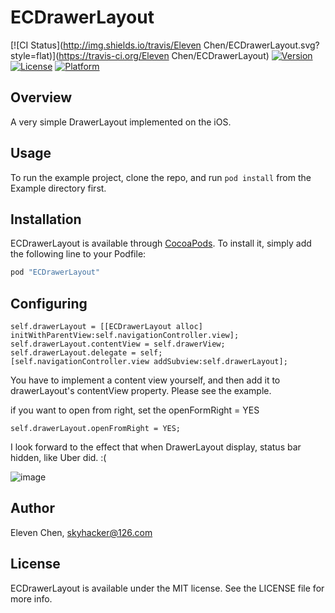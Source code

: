 # ECDrawerLayout

[![CI Status](http://img.shields.io/travis/Eleven Chen/ECDrawerLayout.svg?style=flat)](https://travis-ci.org/Eleven Chen/ECDrawerLayout)
[![Version](https://img.shields.io/cocoapods/v/ECDrawerLayout.svg?style=flat)](http://cocoapods.org/pods/ECDrawerLayout)
[![License](https://img.shields.io/cocoapods/l/ECDrawerLayout.svg?style=flat)](http://cocoapods.org/pods/ECDrawerLayout)
[![Platform](https://img.shields.io/cocoapods/p/ECDrawerLayout.svg?style=flat)](http://cocoapods.org/pods/ECDrawerLayout)

## Overview

A very simple DrawerLayout implemented on the iOS.

## Usage

To run the example project, clone the repo, and run `pod install` from the Example directory first.


## Installation

ECDrawerLayout is available through [CocoaPods](http://cocoapods.org). To install
it, simply add the following line to your Podfile:

```ruby
pod "ECDrawerLayout"
```

## Configuring

```
self.drawerLayout = [[ECDrawerLayout alloc] initWithParentView:self.navigationController.view];
self.drawerLayout.contentView = self.drawerView;
self.drawerLayout.delegate = self;
[self.navigationController.view addSubview:self.drawerLayout];
```
You have to implement a content view yourself, and then add it to drawerLayout's contentView property. Please see the example.

if you want to open from right, set the openFormRight = YES

```
self.drawerLayout.openFromRight = YES;
```

I look forward to the effect that when DrawerLayout display, status bar hidden, like Uber did. :(


![image](ECDrawerLayout.gif)

## Author

Eleven Chen, skyhacker@126.com

## License

ECDrawerLayout is available under the MIT license. See the LICENSE file for more info.
